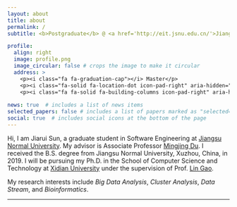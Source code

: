 ```yaml
---
layout: about
title: about
permalink: /
subtitle: <b>Postgraduate</b> @ <a href='http://eit.jsnu.edu.cn/'>Jiangsu Normal University</a> 

profile:
  align: right
  image: profile.png
  image_circular: false # crops the image to make it circular
  address: >
    <p><i class="fa fa-graduation-cap"></i> Master</p>
    <p><i class="fa-solid fa-location-dot icon-pad-right" aria-hidden="true"></i>Xuzhou, Jiangsu, China</p>
    <p><i class="fa fa-solid fa-building-columns icon-pad-right" aria-hidden="true"></i>Jiangsu Normal University</p>
    
news: true  # includes a list of news items
selected_papers: false # includes a list of papers marked as "selected={true}"
social: true  # includes social icons at the bottom of the page
---
```

Hi, I am Jiarui Sun, a graduate student in Software Engineering at [Jiangsu Normal University](http://eit.jsnu.edu.cn/). My advisor is Associate Professor [Mingjing Du](https://dumingjing.github.io/). I received the B.S. degree from Jiangsu Normal University, Xuzhou, China, in 2019. I will be pursuing my Ph.D. in the School of Computer Science and Technology at [Xidian University](https://cs.xidian.edu.cn/) under the supervision of Prof. [Lin Gao](https://web.xidian.edu.cn/home/lgao/index.html).

My research interests include *Big Data Analysis*, *Cluster Analysis*, *Data Stream*, and *Bioinformatics*.

---
<script type="text/javascript" src="//rf.revolvermaps.com/0/0/6.js?i=5idpmr8ix0u&amp;m=0&amp;c=ff0000&amp;cr1=ffffff&amp;f=arial&amp;l=0&amp;s=170" async="async"></script>
